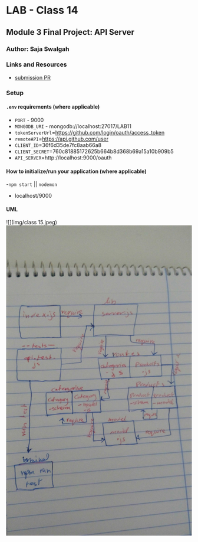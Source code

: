 # LAB - Class 14

## Module 3 Final Project: API Server

### Author: Saja Swalgah

### Links and Resources

- [submission PR](https://github.com/Saja-401-advanced-javascript/authenticated-api-server/pull/1)


### Setup

#### `.env` requirements (where applicable)



- `PORT` - 9000
- `MONGODB_URI` - mongodb://localhost:27017/LAB11
- `tokenServerUrl`=https://github.com/login/oauth/access_token
- `remoteAPI`=https://api.github.com/user
- `CLIENT_ID`=36f6d35de7fc8aab66a8
- `CLIENT_SECRET`=760c81885172625b664b8d368b69a15a10b909b5
- `API_SERVER`=http://localhost:9000/oauth


#### How to initialize/run your application (where applicable)

-`npm start` || `nodemon`
- localhost/9000




#### UML

![](img/class 15.jpeg)
![](img/class-09.jpg)